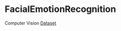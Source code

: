 # FacialEmotionRecognition
Computer Vision
[Dataset]([https://github.com/user/repo/blob/branch/other_file.md](https://github.com/gitshanks/fer2013)https://github.com/gitshanks/fer2013)
